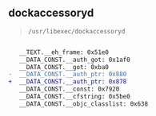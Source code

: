 ## dockaccessoryd

> `/usr/libexec/dockaccessoryd`

```diff

   __TEXT.__eh_frame: 0x51e0
   __DATA_CONST.__auth_got: 0x1af0
   __DATA_CONST.__got: 0xba0
-  __DATA_CONST.__auth_ptr: 0x880
+  __DATA_CONST.__auth_ptr: 0x878
   __DATA_CONST.__const: 0x7920
   __DATA_CONST.__cfstring: 0x5be0
   __DATA_CONST.__objc_classlist: 0x638

```
